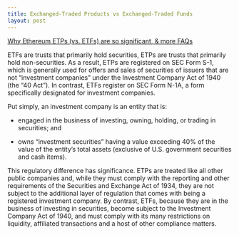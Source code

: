 ```yaml
---
title: Exchanged-Traded Products vs Exchanged-Traded Funds
layout: post
---
```


[Why Ethereum ETPs (vs. ETFs) are so significant, & more FAQs](https://a16zcrypto.com/posts/article/eth-etf-etp-faq/)


ETFs are trusts that primarily hold securities, ETPs are trusts that primarily hold non-securities. As a result, ETPs are registered on SEC Form S-1, which is generally used for offers and sales of securities of issuers that are not “investment companies” under the Investment Company Act of 1940 (the “40 Act”). In contrast, ETFs register on SEC Form N-1A, a form specifically designated for investment companies.

Put simply, an investment company is an entity that is:

* engaged in the business of investing, owning, holding, or trading in securities; and

* owns “investment securities” having a value exceeding 40% of the value of the entity’s total assets (exclusive of U.S. government securities and cash items).

This regulatory difference has significance. ETPs are treated like all other public companies and, while they must comply with the reporting and other requirements of the Securities and Exchange Act of 1934, they are not subject to the additional layer of regulation that comes with being a registered investment company. By contrast, ETFs, because they are in the business of investing in securities, become subject to the Investment Company Act of 1940, and must comply with its many restrictions on liquidity, affiliated transactions and a host of other compliance matters.
